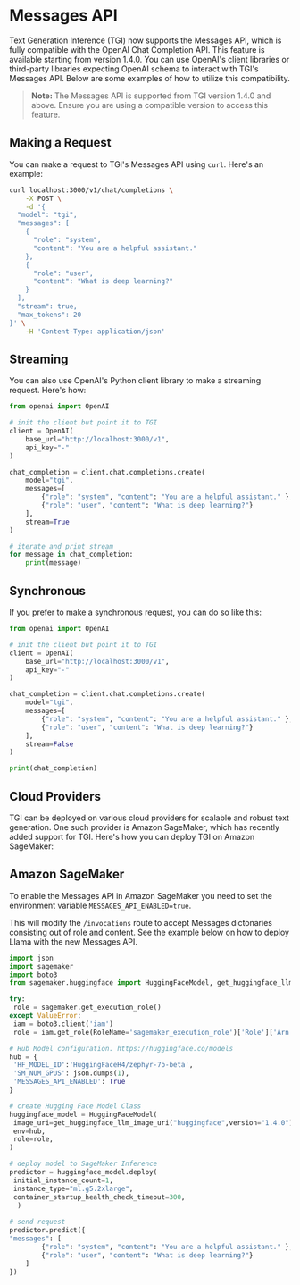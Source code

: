 # Messages API

Text Generation Inference (TGI) now supports the Messages API, which is fully compatible with the OpenAI Chat Completion API. This feature is available starting from version 1.4.0. You can use OpenAI's client libraries or third-party libraries expecting OpenAI schema to interact with TGI's Messages API. Below are some examples of how to utilize this compatibility.

> **Note:** The Messages API is supported from TGI version 1.4.0 and above. Ensure you are using a compatible version to access this feature.

## Making a Request

You can make a request to TGI's Messages API using `curl`. Here's an example:

```bash
curl localhost:3000/v1/chat/completions \
    -X POST \
    -d '{
  "model": "tgi",
  "messages": [
    {
      "role": "system",
      "content": "You are a helpful assistant."
    },
    {
      "role": "user",
      "content": "What is deep learning?"
    }
  ],
  "stream": true,
  "max_tokens": 20
}' \
    -H 'Content-Type: application/json'
```

## Streaming

You can also use OpenAI's Python client library to make a streaming request. Here's how:

```python
from openai import OpenAI

# init the client but point it to TGI
client = OpenAI(
    base_url="http://localhost:3000/v1",
    api_key="-"
)

chat_completion = client.chat.completions.create(
    model="tgi",
    messages=[
        {"role": "system", "content": "You are a helpful assistant." },
        {"role": "user", "content": "What is deep learning?"}
    ],
    stream=True
)

# iterate and print stream
for message in chat_completion:
    print(message)
```

## Synchronous

If you prefer to make a synchronous request, you can do so like this:

```python
from openai import OpenAI

# init the client but point it to TGI
client = OpenAI(
    base_url="http://localhost:3000/v1",
    api_key="-"
)

chat_completion = client.chat.completions.create(
    model="tgi",
    messages=[
        {"role": "system", "content": "You are a helpful assistant." },
        {"role": "user", "content": "What is deep learning?"}
    ],
    stream=False
)

print(chat_completion)
```

## Cloud Providers

TGI can be deployed on various cloud providers for scalable and robust text generation. One such provider is Amazon SageMaker, which has recently added support for TGI. Here's how you can deploy TGI on Amazon SageMaker:

## Amazon SageMaker

To enable the Messages API in Amazon SageMaker you need to set the environment variable `MESSAGES_API_ENABLED=true`.

This will modify the `/invocations` route to accept Messages dictonaries consisting out of role and content. See the example below on how to deploy Llama with the new Messages API.

```python
import json
import sagemaker
import boto3
from sagemaker.huggingface import HuggingFaceModel, get_huggingface_llm_image_uri

try:
 role = sagemaker.get_execution_role()
except ValueError:
 iam = boto3.client('iam')
 role = iam.get_role(RoleName='sagemaker_execution_role')['Role']['Arn']

# Hub Model configuration. https://huggingface.co/models
hub = {
 'HF_MODEL_ID':'HuggingFaceH4/zephyr-7b-beta',
 'SM_NUM_GPUS': json.dumps(1),
 'MESSAGES_API_ENABLED': True
}

# create Hugging Face Model Class
huggingface_model = HuggingFaceModel(
 image_uri=get_huggingface_llm_image_uri("huggingface",version="1.4.0"),
 env=hub,
 role=role, 
)

# deploy model to SageMaker Inference
predictor = huggingface_model.deploy(
 initial_instance_count=1,
 instance_type="ml.g5.2xlarge",
 container_startup_health_check_timeout=300,
  )
  
# send request
predictor.predict({
"messages": [
        {"role": "system", "content": "You are a helpful assistant." },
        {"role": "user", "content": "What is deep learning?"}
    ]
})
```
